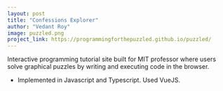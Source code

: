 ```yaml
---
layout: post
title: "Confessions Explorer"
author: "Vedant Roy"
image: puzzled.png
project_link: https://programmingforthepuzzled.github.io/puzzled/
---
```



Interactive programming tutorial site built for MIT professor where users solve
graphical puzzles by writing and executing code in the browser.
* Implemented in Javascript and Typescript. Used VueJS.
